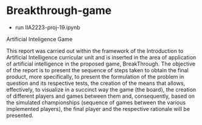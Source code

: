 # Breakthrough-game

- run IIA2223-proj-19.ipynb

Artificial Inteligence Game

This report was carried out within the framework of the Introduction to Artificial Intelligence curricular unit and is inserted in the area of application of artificial intelligence in the proposed game, BreakThrough. The objective of the report is to present the sequence of steps taken to obtain the final product, more specifically, to present the formulation of the problem in question and its respective tests, the creation of the means that allows, effectively, to visualize in a succinct way the game (the board), the creation of different players and games between them and, consequently, based on the simulated championships (sequence of games between the various implemented players), the final player and the respective rationale will be presented.
